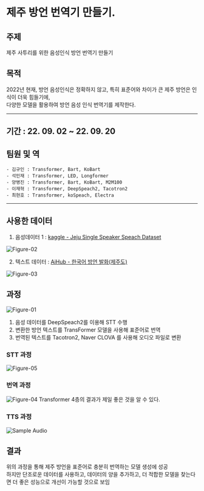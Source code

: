 # 제주 방언 번역기 만들기.


## 주제
 제주 사투리를 위한 음성인식 방언 번역기 만들기  
 
## 목적 
 2022년 현재, 방언 음성인식은 정확하지 않고, 특히 표준어와 차이가 큰 제주 방언은 인식이 더욱 힘들기에,  
다양한 모델을 활용하여 방언 음성 인식 번역기를 제작한다.


---
 
 
  
  
## 기간 : 22. 09. 02 ~ 22. 09. 20  

## 팀원 및 역
    - 김규인 : Transformer, Bart, KoBart
    - 석민재 : Transformer, LED, Longformer
    - 양병진 : Transformer, Bart, KoBart, M2M100
    - 이재혁 : Transformer, DeepSpeach2, Tacotron2
    - 최현호 : Transformer, koSpeach, Electra
    
---

 
## 사용한 데이터
1. 음성데이터 1 : [kaggle - Jeju Single Speaker Speach Dataset](https://www.kaggle.com/datasets/bryanpark/jejueo-single-speaker-speech-dataset)

![Figure-02](https://user-images.githubusercontent.com/114709607/202993982-bcbde1c0-701f-4a75-8f24-6319cc2fa2bb.png)


2. 텍스트 데이터 : [AiHub - 한국어 방언 발화(제주도)](https://www.aihub.or.kr/aihubdata/data/view.do?currMenu=116&topMenu=100&aihubDataSe=ty&dataSetSn=121)

![Figure-03](https://user-images.githubusercontent.com/114709607/202994085-d97b1408-dc6a-428f-983e-9c3310783ae9.png)    
  
    
      
      

## 과정  
![Figure-01]( https://user-images.githubusercontent.com/114709607/202992169-8e2ef161-c018-48f4-ba8e-e202d7c0d262.png)  

1. 음성 데이터를 DeepSpeach2를 이용해 STT 수행  
2. 변환한 방언 텍스트를 TransFormer 모델을 사용해 표준어로 번역  
3. 번역된 텍스트를 Tacotron2, Naver CLOVA 를 사용해 오디오 파일로 변환


### STT 과정
![Figure-05](https://user-images.githubusercontent.com/114709607/202997707-5752b46a-4bad-4ad6-b63f-2a959c16af8d.png)


### 번역 과정
![Figure-04](https://user-images.githubusercontent.com/114709607/202996982-837382a2-ccb7-4725-a82c-bcfbdf1f1a96.png)
Transformer 4층의 결과가 제일 좋은 것을 알 수 있다.

###  TTS 과정

![Sample Audio](https://github.com/keorantribe/jeju_translation/issues/6#issue-1457531182)


## 결과
위의 과정을 통해 제주 방언을 표준어로 충분히 번역하는 모델 생성에 성공  
하지만 단조로운 데이터를 사용하고, 데이터의 양을 추가하고, 더 적합한 모델을 찾는다면 더 좋은 성능으로 개선이 가능할 것으로 보임
         
